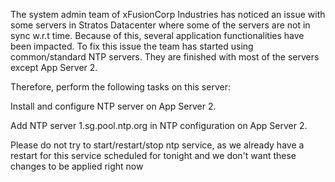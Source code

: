 The system admin team of xFusionCorp Industries has noticed an issue with some servers in Stratos Datacenter where some of the servers are not in sync w.r.t time. Because of this, several application functionalities have been impacted. To fix this issue the team has started using common/standard NTP servers. They are finished with most of the servers except App Server 2.  

Therefore, perform the following tasks on this server:  


Install and configure NTP server on App Server 2.  

Add NTP server 1.sg.pool.ntp.org in NTP configuration on App Server 2.  

Please do not try to start/restart/stop ntp service, as we already have a restart for this service scheduled for tonight and we don't want these changes to be applied right now